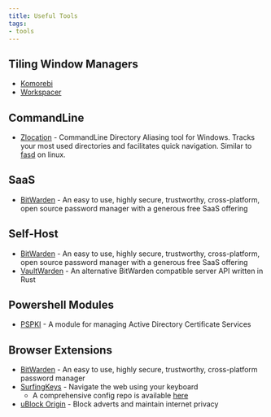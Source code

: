 ```yaml
---
title: Useful Tools
tags:
- tools
---
```


## Tiling Window Managers

- [Komorebi](https://github.com/LGUG2Z/komorebi)
- [Workspacer](https://github.com/workspacer/workspacer)

## CommandLine

- [Zlocation](https://github.com/vors/ZLocation) - CommandLine Directory Aliasing tool for Windows. Tracks your most used directories and facilitates quick navigation. Similar to [fasd](https://github.com/whjvenyl/fasd) on linux.

## SaaS

- [BitWarden](https://bitwarden.com/) - An easy to use, highly secure, trustworthy, cross-platform, open source password manager with a generous free SaaS offering

## Self-Host

- [BitWarden](https://github.com/bitwarden/server) - An easy to use, highly secure, trustworthy, cross-platform, open source password manager with a generous free SaaS offering
- [VaultWarden](https://github.com/dani-garcia/vaultwarden) - An alternative BitWarden compatible server API written in Rust

## Powershell Modules

- [PSPKI](https://github.com/PKISolutions/PSPKI) - A module for managing Active Directory Certificate Services

## Browser Extensions

- [BitWarden](https://bitwarden.com/download/) - An easy to use, highly secure, trustworthy, cross-platform password manager
- [SurfingKeys](https://github.com/brookhong/Surfingkeys) - Navigate the web using your keyboard
  - A comprehensive config repo is available [here](https://github.com/b0o/surfingkeys-conf)
- [uBlock Origin](https://github.com/gorhill/uBlock) - Block adverts and maintain internet privacy